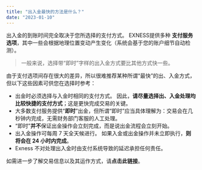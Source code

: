 ```yaml
---
title: "出入金最快的方法是什么？"
date: "2023-01-10"
---
```


<Ads></Ads> 

出入金的到账时间完全取决于您所选择的支付方式。 EXNESS提供多种 **支付服务选项**，其中一些会根据地理位置变动产生变化（系统会基于您的账户细节自动检测）。

> 一般来说，选择带“即时”字样的出入金方式要比其他方式快一些。

由于支付选项间存在很大的差异，所以很难推荐某种所谓“最快”的出、入金方式，但以下这些因素可供您在选择时参考：

- 出金时必须选择与入金时相同的支付方式。 因此，**请尽量选择出、入金处理均比较快捷的支付方式**；这是更快完成交易的关键。
- 大多数支付服务提供“**即时**”出金，但所谓“即时”应当具体理解为：交易会在几秒钟内完成，无需财务部门客服的人工处理。
- “即时”**并不**保证出金操作会立刻完成，而是说出金流程会立刻开始。
- 出入金操作可每周 7 天全天候进行。 如果入金或出金操作并未立即执行，**则将会在 24 小时内完成**。
- Exness 不对处理出入金时由支付系统导致的延迟承担任何责任。

如需进一步了解交易信息以及其运作方式，请**点击此链接**。
